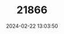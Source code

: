 ---
title: "21866"
category: "Thylacinus cynocephalus"
draft: false
date: 2024-02-22 13:03:50
languages:
  English: ["Tasmanian Tiger", "Tasmanian Wolf", "Thylacine"]
  Spanish; Castilian: ["Lobo de Tasamania", "Lobo Marsupial"]
  French: ["Loup marsupial"]
---